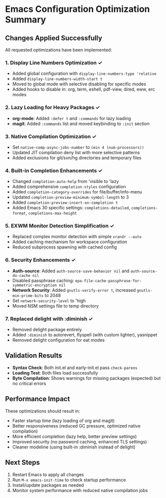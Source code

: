 # Emacs Configuration Optimization Summary

## Changes Applied Successfully

All requested optimizations have been implemented:

### 1. Display Line Numbers Optimization ✓
- Added global configuration with `display-line-numbers-type 'relative`
- Added `display-line-numbers-width-start t`
- Moved to global mode with selective disabling for specific modes
- Added hooks to disable in: org, term, eshell, pdf-view, dired, eww, erc modes

### 2. Lazy Loading for Heavy Packages ✓
- **org-mode**: Added `:defer t` and `:commands` for lazy loading
- **magit**: Added `:commands` list and moved keybinding to `:init` section

### 3. Native Compilation Optimization ✓
- Set `native-comp-async-jobs-number` to `(min 4 (num-processors))`
- Updated JIT compilation deny list with more selective patterns
- Added exclusions for git/svn/hg directories and temporary files

### 4. Built-in Completion Enhancements ✓
- Changed `completion-auto-help` from 'visible to 'lazy
- Added comprehensive `completion-styles` configuration
- Added `completion-category-overrides` for file/buffer/info-menu
- Updated `completion-preview-minimum-symbol-length` to 3
- Added `completion-preview-insert-on-completion t`
- Added Emacs 30 specific settings: `completions-detailed`, `completions-format`, `completions-max-height`

### 5. EXWM Monitor Detection Simplification ✓
- Replaced complex monitor detection with simple `xrandr --auto`
- Added caching mechanism for workspace configuration
- Reduced subprocess spawning with cached config

### 6. Security Enhancements ✓
- **Auth-source**: Added `auth-source-save-behavior nil` and `auth-source-do-cache nil`
- Disabled passphrase caching: `epa-file-cache-passphrase-for-symmetric-encryption nil`
- **Network Security**: Added `gnutls-verify-error t`, increased `gnutls-min-prime-bits` to 2048
- Set `network-security-level` to 'high
- Moved NSM settings file to temp directory

### 7. Replaced delight with :diminish ✓
- Removed delight package entirely
- Added `:diminish` to autorevert, flyspell (with custom lighter), yasnippet
- Removed delight configuration for eat modes

## Validation Results

- **Syntax Check**: Both init.el and early-init.el pass `check-parens`
- **Loading Test**: Both files load successfully
- **Byte Compilation**: Shows warnings for missing packages (expected) but no critical errors

## Performance Impact

These optimizations should result in:
- Faster startup time (lazy loading of org and magit)
- Better responsiveness (reduced GC pressure, optimized native compilation)
- More efficient completion (lazy help, better preview settings)
- Improved security (no password caching, enhanced TLS settings)
- Cleaner modeline (using built-in :diminish instead of delight)

## Next Steps

1. Restart Emacs to apply all changes
2. Run `M-x emacs-init-time` to check startup performance
3. Install/update packages as needed
4. Monitor system performance with reduced native compilation jobs